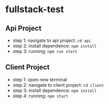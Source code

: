 # fullstack-test
## Api Project
- step 1: navigate to api project: `cd api`
- step 2: install dependence: `npm install`
- step 3: running: `npm run start`

## Client Project
- step 1: open new terminal
- step 2: navigate to client project: `cd client`
- step 3: install dependence: `npm install`
- step 4: running: `npm start`